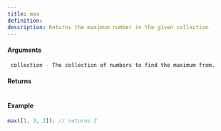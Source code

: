 ```yaml
---
title: max
definition: 
description: Returns the maximum number in the given collection.
---
```



#### Arguments


```bash
 collection - The collection of numbers to find the maximum from.
```


#### Returns


```bash

```


#### Example


```ts
max([1, 3, 2]); // returns 3
```